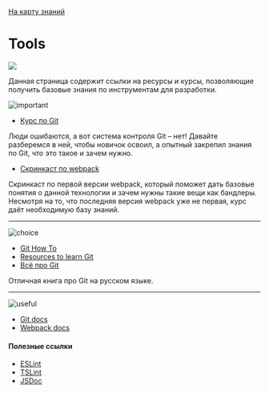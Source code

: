  <a href="https://github.com/js-machine/dashboard/blob/master/knowledge-map/MAP.md">На карту знаний</a>
 
 # Tools
![](https://github.com/js-machine/dashboard/blob/master/knowledge-map/images/advanced-map.png)

Данная страница содержит ссылки на ресурсы и курсы, позволяющие получить базовые знания по инструментам для разработки.

![important]
* [Курс по Git](https://proglib.io/p/system-git/)

Люди ошибаются, а вот система контроля Git – нет! Давайте разберемся в ней, чтобы новичок освоил, а опытный закрепил знания по Git,
что это такое и зачем нужно.
* [Скринкаст по webpack](https://learn.javascript.ru/screencast/webpack)

Скринкаст по первой версии webpack, который поможет дать базовые понятия о данной технологии и зачем нужны такие вещи как бандлеры.
Несмотря на то, что последняя версия webpack уже не первая, курс даёт необходимую базу знаний.

---
![choice]
* [Git How To](https://githowto.com/)
* [Resources to learn Git](https://try.github.io/)
* [Всё про Git](https://git-scm.com/book/ru/v2)

Отличная книга про Git на русском языке.

 ---
![useful]
* [Git docs](http://devdocs.io/git/)
* [Webpack docs](https://webpack.js.org/)

#### Полезные ссылки

* [ESLint](https://eslint.org/)
* [TSLint](https://palantir.github.io/tslint/)
* [JSDoc](http://usejsdoc.org/)

[important]: https://github.com/js-machine/dashboard/blob/master/knowledge-map/images/important.png
[choice]: https://github.com/js-machine/dashboard/blob/master/knowledge-map/images/choice.png
[useful]: https://github.com/js-machine/dashboard/blob/master/knowledge-map/images/useful.png

